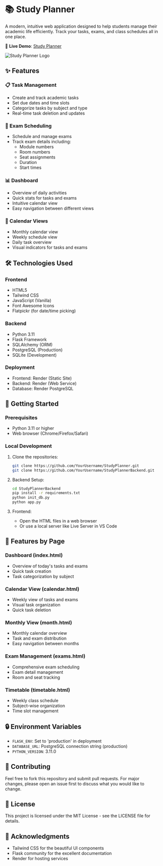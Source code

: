 # 📚 Study Planner

A modern, intuitive web application designed to help students manage their academic life efficiently. Track your tasks, exams, and class schedules all in one place.

🔗 **Live Demo**: [Study Planner](https://studyplanner3.onrender.com/index.html)

![Study Planner Logo](https://storage.googleapis.com/a1aa/image/cnw81C_Eek9sgczYkiZVsBm8QPhWE4JxiqAEU5cey4U.jpg)

## ✨ Features

### 📋 Task Management
- Create and track academic tasks
- Set due dates and time slots
- Categorize tasks by subject and type
- Real-time task deletion and updates

### 📅 Exam Scheduling
- Schedule and manage exams
- Track exam details including:
  - Module numbers
  - Room numbers
  - Seat assignments
  - Duration
  - Start times

### 📊 Dashboard
- Overview of daily activities
- Quick stats for tasks and exams
- Intuitive calendar view
- Easy navigation between different views

### 📆 Calendar Views
- Monthly calendar view
- Weekly schedule view
- Daily task overview
- Visual indicators for tasks and exams

## 🛠️ Technologies Used

### Frontend
- HTML5
- Tailwind CSS
- JavaScript (Vanilla)
- Font Awesome Icons
- Flatpickr (for date/time picking)

### Backend
- Python 3.11
- Flask Framework
- SQLAlchemy (ORM)
- PostgreSQL (Production)
- SQLite (Development)

### Deployment
- Frontend: Render (Static Site)
- Backend: Render (Web Service)
- Database: Render PostgreSQL

## 🚀 Getting Started

### Prerequisites
- Python 3.11 or higher
- Web browser (Chrome/Firefox/Safari)

### Local Development
1. Clone the repositories:
   ```bash
   git clone https://github.com/YourUsername/StudyPlanner.git
   git clone https://github.com/YourUsername/StudyPlannerBackend.git
   ```

2. Backend Setup:
   ```bash
   cd StudyPlannerBackend
   pip install -r requirements.txt
   python init_db.py
   python app.py
   ```

3. Frontend:
   - Open the HTML files in a web browser
   - Or use a local server like Live Server in VS Code

## 📱 Features by Page

### Dashboard (index.html)
- Overview of today's tasks and exams
- Quick task creation
- Task categorization by subject

### Calendar View (calendar.html)
- Weekly view of tasks and exams
- Visual task organization
- Quick task deletion

### Monthly View (month.html)
- Monthly calendar overview
- Task and exam distribution
- Easy navigation between months

### Exam Management (exams.html)
- Comprehensive exam scheduling
- Exam detail management
- Room and seat tracking

### Timetable (timetable.html)
- Weekly class schedule
- Subject-wise organization
- Time slot management

## 🔒 Environment Variables
- `FLASK_ENV`: Set to 'production' in deployment
- `DATABASE_URL`: PostgreSQL connection string (production)
- `PYTHON_VERSION`: 3.11.0

## 👥 Contributing
Feel free to fork this repository and submit pull requests. For major changes, please open an issue first to discuss what you would like to change.

## 📄 License
This project is licensed under the MIT License - see the LICENSE file for details.

## 🙏 Acknowledgments
- Tailwind CSS for the beautiful UI components
- Flask community for the excellent documentation
- Render for hosting services 
